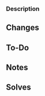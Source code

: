 ### Description

<!-- Summarize the changes in your PR -->
<!-- Note any other relevant information -->

## Changes

<!-- Describe the change/s made in your PR -->
<!-- Use dotpoints for multiple changes -->

## To-Do

<!-- Any other changes that should be done before merge -->
<!-- Use this markdown for checkmarks:
- [ ] Bullet point
- [x] Bullet point
-->

## Notes

<!-- Any information that should be disclosed to understand the PR -->

## Solves

<!-- Does your pull request solve an issue? -->
<!-- You can reference it like so: Closes [#1234]  -->

<!-- YOU DO NOT NEED TO ADD CONTENT FOR ALL HEADINGS -->
<!-- THANKS FOR CONTRIBUTING <3 -->

